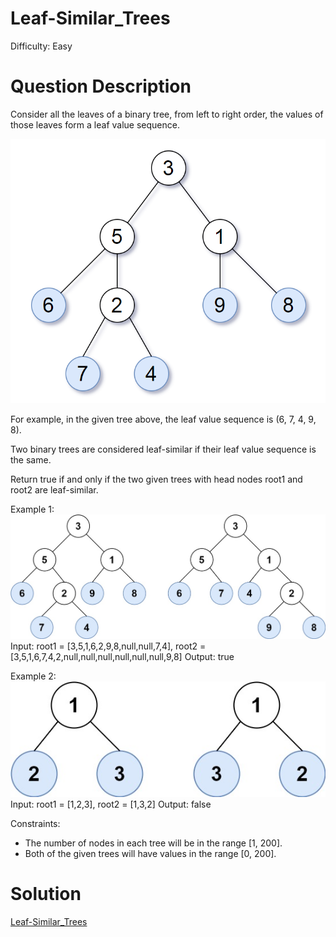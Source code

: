 
# Leaf-Similar_Trees

Difficulty: Easy

# Question Description

Consider all the leaves of a binary tree, from left to right order, the values of those leaves form a leaf value sequence.

![alt text](image-2.png)

For example, in the given tree above, the leaf value sequence is (6, 7, 4, 9, 8).

Two binary trees are considered leaf-similar if their leaf value sequence is the same.

Return true if and only if the two given trees with head nodes root1 and root2 are leaf-similar.

Example 1:
![alt text](image.png)
Input: root1 = [3,5,1,6,2,9,8,null,null,7,4], root2 = [3,5,1,6,7,4,2,null,null,null,null,null,null,9,8]
Output: true

Example 2:
![alt text](image-1.png)
Input: root1 = [1,2,3], root2 = [1,3,2]
Output: false

Constraints:

- The number of nodes in each tree will be in the range [1, 200].
- Both of the given trees will have values in the range [0, 200].

# Solution

[Leaf-Similar_Trees]([872]Leaf-Similar_Trees.py)

    